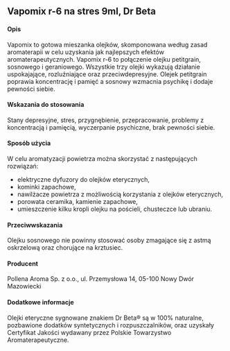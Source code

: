 ##  Vapomix r-6 na stres 9ml, Dr Beta

#### Opis 

Vapomix to gotowa mieszanka olejków, skomponowana według zasad aromaterapii w celu uzyskania jak najlepszych efektów aromaterapeutycznych.
Vapomix r-6 to połączenie olejku petitgrain, sosnowego i geraniowego. Wszystkie trzy olejki wykazują działanie uspokajające, rozluźniające oraz przeciwdepresyjne. Olejek petitgrain poprawia koncentrację i pamięć a sosnowy wzmacnia psychikę i dodaje pewności siebie.

#### Wskazania do stosowania

Stany depresyjne, stres, przygnębienie, przepracowanie, problemy z koncentracją i pamięcią, wyczerpanie psychiczne, brak pewności siebie.

#### Sposób użycia  

W celu aromatyzacji powietrza można skorzystać z następujących rozwiązań:  

- elektryczne dyfuzory do olejków eterycznych,  
- kominki zapachowe,  
- nawilżacze powietrza z możliwością korzystania z olejków eterycznych,  
- porowata ceramika, kamienie zapachowe,   
- umieszczenie kilku kropli olejku na pościeli, chusteczce lub ubraniu.
 
#### Przeciwwskazania  

Olejku sosnowego nie powinny stosować osoby zmagające się z astmą oskrzelową oraz chorujące na krztusiec.

#### Producent  

Pollena Aroma Sp. z o.o., ul. Przemysłowa 14, 05-100 Nowy Dwór Mazowiecki

#### Dodatkowe informacje  

Olejki eteryczne sygnowane znakiem Dr Beta® są w 100% naturalne, pozbawione dodatków syntetycznych i rozpuszczalników, oraz uzyskały Certyfikat Jakości wydawany przez Polskie Towarzystwo Aromaterapeutyczne.